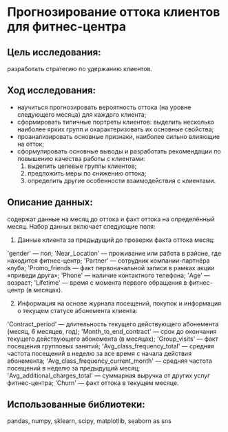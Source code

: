 # Прогнозирование оттока клиентов для фитнес-центра

## Цель исследования:
разработать стратегию по удержанию клиентов.

## Ход исследования:
- научиться прогнозировать вероятность оттока (на уровне следующего месяца) для каждого клиента;
- сформировать типичные портреты клиентов: выделить несколько наиболее ярких групп и охарактеризовать их основные свойства;
- проанализировать основные признаки, наиболее сильно влияющие на отток;
- сформулировать основные выводы и разработать рекомендации по повышению качества работы с клиентами: 
  1) выделить целевые группы клиентов; 
  2) предложить меры по снижению оттока; 
  3) определить другие особенности взаимодействия с клиентами.

## Описание данных: 
содержат данные на месяц до оттока и факт оттока на определённый месяц. Набор данных включает следующие поля:

1) Данные клиента за предыдущий до проверки факта оттока месяц:

'gender' — пол;
'Near_Location' — проживание или работа в районе, где находится фитнес-центр;
'Partner' — сотрудник компании-партнёра клуба;
'Promo_friends — факт первоначальной записи в рамках акции «приведи друга»;
'Phone' — наличие контактного телефона;
'Age' — возраст;
'Lifetime' — время с момента первого обращения в фитнес-центр (в месяцах).

2) Информация на основе журнала посещений, покупок и информация о текущем статусе абонемента клиента:

'Contract_period' — длительность текущего действующего абонемента (месяц, 6 месяцев, год);
'Month_to_end_contract' — срок до окончания текущего действующего абонемента (в месяцах);
'Group_visits' — факт посещения групповых занятий;
'Avg_class_frequency_total' — средняя частота посещений в неделю за все время с начала действия абонемента;
'Avg_class_frequency_current_month' — средняя частота посещений в неделю за предыдущий месяц;
'Avg_additional_charges_total' — суммарная выручка от других услуг фитнес-центра;
'Churn' — факт оттока в текущем месяце.

## Использованные библиотеки: 
pandas, numpy, sklearn, scipy, matplotlib, seaborn as sns
